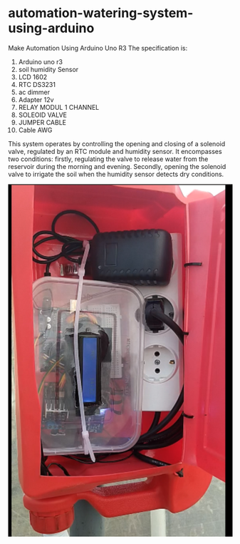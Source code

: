 # automation-watering-system-using-arduino

Make Automation Using Arduino Uno R3
The specification is:
1. Arduino uno r3
2. soil humidity Sensor
3. LCD 1602
4. RTC DS3231 
5. ac dimmer
6. Adapter 12v
7. RELAY MODUL 1 CHANNEL
8. SOLEOID VALVE
9. JUMPER CABLE
10. Cable AWG

This system operates by controlling the opening and closing of a solenoid valve, regulated by an RTC module and humidity sensor. It encompasses two conditions: firstly, regulating the valve to release water from the reservoir during the morning and evening. Secondly, opening the solenoid valve to irrigate the soil when the humidity sensor detects dry conditions.

![preview img](/image.png)